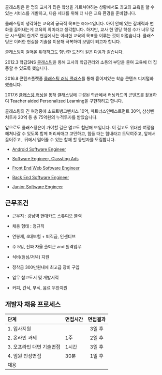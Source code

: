 클래스팅은 한 명의 교사가 많은 학생을 가르쳐야하는 상황에서도 최고의 교육을 할 수 있는 서비스를 개발하고, 다음 세대를 위해 더 나은 교육 환경을 준비합니다.

클래스팅이 생각하는 교육의 궁극적 목표는 `아이+1`입니다. 아이 안에 있는 잠재력과 변화를 끌어내는게 교육의 의미라고 생각합니다. 하지만, 교사 한 명당 학생 수가 너무 많은 시스템의 한계로 현실에서는 이러한 교육의 목표를 이루는 것이 어렵습니다. 클래스팅은 이러한 현실을 기술을 이용해 극복하여 보탬이 되고자 합니다.

클래스팅이 걸어온 위대하고도 험난한 도전의 길은 다음과 같습니다.

2012.3 학급SNS [클래스팅](https://www.classting.com)을 통해 교사의 학급관리와 소통의 부담을 줄여 교육에 더 집중할 수 있도록 했습니다.

2016.8 콘텐츠플랫폼 [클래스팅 러닝 플러스](https://learningplus.classting.com)를 통해 흩어져있는 학습 콘텐츠 디지털화 했습니다.

2017.6 [클래스팅 러닝](https://learning.classting.com)을 통해 클래스팅에 구성된 학급에서 러닝카드의 콘텐츠를 활용하여 Teacher aided Personalized Learning을 구현하려고 합니다.

클래스팅의 긴 여정중에 소프트뱅크벤처스 10억, 파트너스인베스트먼트 30억, 삼성벤처투자 20억 등 총 75억원의 누적투자를 받았습니다.

앞으로도 클래스팅은이 가야할 길은 멀고도 험난해 보입니다. 이 길고도 위대한 여정을 헤쳐나갈 수 있도록 함께 머리싸매고 고민하고, 힘들 때는 힘내라고 토닥여주고, 앞에서 끌어주고,  뒤에서 밀어줄 수 있는 함께 할 동반자를 모집합니다.

- [Android Software Engineer](engineers/android.md)

- [Software Engineer, Classting Ads](engineers/engineer_ads.md)

- [Front End Web Software Engineer](engineers/frontend-web.md)

- [Back End Software Engineer](engineers/backend_classting.md)

- [Junior Software Engineer](engineers/junior.md)

## 근무조건

- 근무지 : 강남역 현대카드 스튜디오 블랙

- 채용 형태 : 정규직

- 연봉제, 4대보험 + 퇴직금, 인센티브

- 주 5일, 진짜 자율 출퇴근 and 원격업무.

- 식비(점심/저녁) 지원

- 정착금 300만원내에 최고급 장비 구입

- 업무 참고도서 및 개발서적

- 커피, 간식, 부식, 음료 무한지원

## 개발자 채용 프로세스

|  단계  | 면접시간 | 면접결과 |
|:------|:-------|:---------:|
| 1. 입사지원 |  | 3일 후 |
| 2. 온라인 과제 | 1주 | 2일 후 |
| 3. 오프라인 대면 기술면접 | 1시간 | 3일 후 |
| 4. 임원 인성면접| 30분 | 1일 후 |
| 채용 |  |  |

